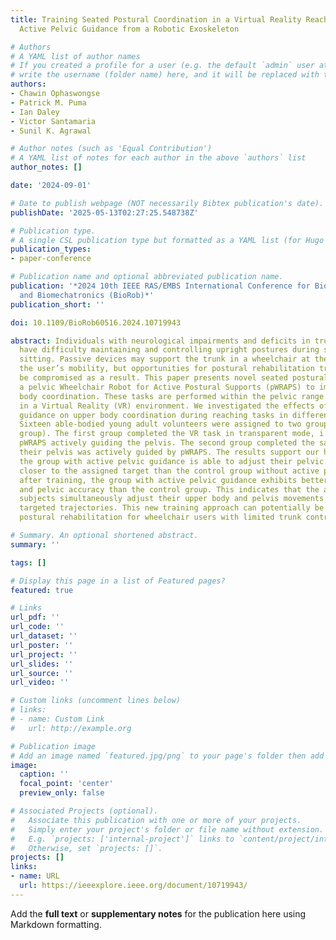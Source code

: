 ```yaml
---
title: Training Seated Postural Coordination in a Virtual Reality Reaching Game by
  Active Pelvic Guidance from a Robotic Exoskeleton

# Authors
# A YAML list of author names
# If you created a profile for a user (e.g. the default `admin` user at `content/authors/admin/`), 
# write the username (folder name) here, and it will be replaced with their full name and linked to their profile.
authors:
- Chawin Ophaswongse
- Patrick M. Puma
- Ian Daley
- Victor Santamaria
- Sunil K. Agrawal

# Author notes (such as 'Equal Contribution')
# A YAML list of notes for each author in the above `authors` list
author_notes: []

date: '2024-09-01'

# Date to publish webpage (NOT necessarily Bibtex publication's date).
publishDate: '2025-05-13T02:27:25.548738Z'

# Publication type.
# A single CSL publication type but formatted as a YAML list (for Hugo requirements).
publication_types:
- paper-conference

# Publication name and optional abbreviated publication name.
publication: '*2024 10th IEEE RAS/EMBS International Conference for Biomedical Robotics
  and Biomechatronics (BioRob)*'
publication_short: ''

doi: 10.1109/BioRob60516.2024.10719943

abstract: Individuals with neurological impairments and deficits in trunk control
  have difficulty maintaining and controlling upright postures during static or dynamic
  sitting. Passive devices may support the trunk in a wheelchair at the expense of
  the user’s mobility, but opportunities for postural rehabilitation training may
  be compromised as a result. This paper presents novel seated postural training using
  a pelvic Wheelchair Robot for Active Postural Supports (pWRAPS) to improve upper
  body coordination. These tasks are performed within the pelvic range of motion (ROM)
  in a Virtual Reality (VR) environment. We investigated the effects of active pelvic
  guidance on upper body coordination during reaching tasks in different directions.
  Sixteen able-bodied young adult volunteers were assigned to two groups (eight per
  group). The first group completed the VR task in transparent mode, i.e., without
  pWRAPS actively guiding the pelvis. The second group completed the same task while
  their pelvis was actively guided by pWRAPS. The results support our hypothesis that
  the group with active pelvic guidance is able to adjust their pelvic trajectory
  closer to the assigned target than the control group without active pWRAPS. Moreover,
  after training, the group with active pelvic guidance exhibits better hand-tracking
  and pelvic accuracy than the control group. This indicates that the actively guided
  subjects simultaneously adjust their upper body and pelvis movements towards their
  targeted trajectories. This new training approach can potentially be adapted to
  postural rehabilitation for wheelchair users with limited trunk control.

# Summary. An optional shortened abstract.
summary: ''

tags: []

# Display this page in a list of Featured pages?
featured: true

# Links
url_pdf: ''
url_code: ''
url_dataset: ''
url_poster: ''
url_project: ''
url_slides: ''
url_source: ''
url_video: ''

# Custom links (uncomment lines below)
# links:
# - name: Custom Link
#   url: http://example.org

# Publication image
# Add an image named `featured.jpg/png` to your page's folder then add a caption below.
image:
  caption: ''
  focal_point: 'center'
  preview_only: false

# Associated Projects (optional).
#   Associate this publication with one or more of your projects.
#   Simply enter your project's folder or file name without extension.
#   E.g. `projects: ['internal-project']` links to `content/project/internal-project/index.md`.
#   Otherwise, set `projects: []`.
projects: []
links:
- name: URL
  url: https://ieeexplore.ieee.org/document/10719943/
---
```


Add the **full text** or **supplementary notes** for the publication here using Markdown formatting.
